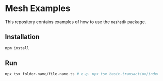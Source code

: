 # Mesh Examples

This repository contains examples of how to use the `meshsdk` package.

## Installation

```bash
npm install
```

## Run

```bash
npx tsx folder-name/file-name.ts # e.g. npx tsx basic-transaction/index.ts
```
